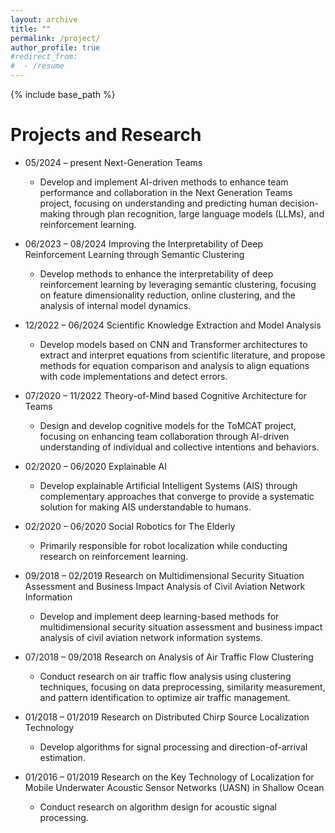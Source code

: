 ```yaml
---
layout: archive
title: ""
permalink: /project/
author_profile: true
#redirect_from:
#  - /resume
---
```


{% include base_path %}

Projects and Research
======
* 05/2024 – present Next-Generation Teams
  * Develop and implement AI-driven methods to enhance team performance and collaboration in the Next Generation Teams project, focusing on understanding and predicting human decision-making through plan recognition, large language models (LLMs), and reinforcement learning.

* 06/2023 – 08/2024 Improving the Interpretability of Deep Reinforcement Learning through Semantic Clustering
  * Develop methods to enhance the interpretability of deep reinforcement learning by leveraging semantic clustering, focusing on feature dimensionality reduction, online clustering, and the analysis of internal model dynamics.

* 12/2022 – 06/2024 Scientific Knowledge Extraction and Model Analysis
  * Develop models based on CNN and Transformer architectures to extract and interpret equations from scientific literature, and propose methods for equation comparison and analysis to align equations with code implementations and detect errors.

* 07/2020 – 11/2022 Theory-of-Mind based Cognitive Architecture for Teams
  * Design and develop cognitive models for the ToMCAT project, focusing on enhancing team collaboration through AI-driven understanding of individual and collective intentions and behaviors.

* 02/2020 – 06/2020 Explainable AI
  * Develop explainable Artificial Intelligent Systems (AIS) through complementary approaches that converge to provide a systematic solution for making AIS understandable to humans.

* 02/2020 – 06/2020 Social Robotics for The Elderly
  * Primarily responsible for robot localization while conducting research on reinforcement learning.

* 09/2018 – 02/2019 Research on Multidimensional Security Situation Assessment and Business Impact Analysis of Civil Aviation Network Information
  * Develop and implement deep learning-based methods for multidimensional security situation assessment and business impact analysis of civil aviation network information systems.

* 07/2018 – 09/2018 Research on Analysis of Air Traffic Flow Clustering
  * Conduct research on air traffic flow analysis using clustering techniques, focusing on data preprocessing, similarity measurement, and pattern identification to optimize air traffic management.

* 01/2018 – 01/2019 Research on Distributed Chirp Source Localization Technology
  * Develop algorithms for signal processing and direction-of-arrival estimation.

* 01/2016 – 01/2019 Research on the Key Technology of Localization for Mobile Underwater Acoustic Sensor Networks (UASN) in Shallow Ocean
  * Conduct research on algorithm design for acoustic signal processing.
